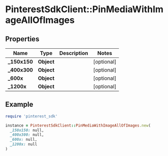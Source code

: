 # PinterestSdkClient::PinMediaWithImageAllOfImages

## Properties

| Name | Type | Description | Notes |
| ---- | ---- | ----------- | ----- |
| **_150x150** | **Object** |  | [optional] |
| **_400x300** | **Object** |  | [optional] |
| **_600x** | **Object** |  | [optional] |
| **_1200x** | **Object** |  | [optional] |

## Example

```ruby
require 'pinterest_sdk'

instance = PinterestSdkClient::PinMediaWithImageAllOfImages.new(
  _150x150: null,
  _400x300: null,
  _600x: null,
  _1200x: null
)
```

